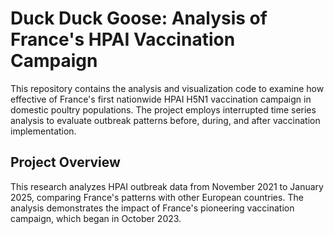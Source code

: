 # Duck Duck Goose: Analysis of France's HPAI Vaccination Campaign

This repository contains the analysis and visualization code to examine how effective of France's first nationwide HPAI H5N1 vaccination campaign in domestic poultry populations. The project employs interrupted time series analysis to evaluate outbreak patterns before, during, and after vaccination implementation.

## Project Overview

This research analyzes HPAI outbreak data from November 2021 to January 2025, comparing France's patterns with other European countries. The analysis demonstrates the impact of France's pioneering vaccination campaign, which began in October 2023.
